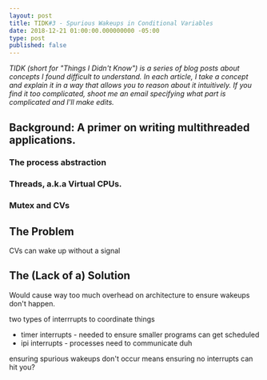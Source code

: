 ```yaml
---
layout: post
title: TIDK#3 - Spurious Wakeups in Conditional Variables
date: 2018-12-21 01:00:00.000000000 -05:00
type: post
published: false 
---
```


*TIDK (short for "Things I Didn't Know") is a series of blog posts about concepts I found difficult to understand. In each article, I take a concept and explain it in a way that allows you to reason about it intuitively. If you find it too complicated, shoot me an email specifying what part is complicated and I'll make edits.*



## Background: A primer on writing multithreaded applications.
### The process abstraction
### Threads, a.k.a Virtual CPUs.
### Mutex and CVs

## The Problem
CVs can wake up without a signal

## The (Lack of a) Solution
Would cause way too much overhead on architecture to ensure wakeups don't happen.

two types of interrrupts to coordinate things
- timer interrupts - needed to ensure smaller programs can get scheduled
- ipi interrupts - processes need to communicate duh

ensuring spurious wakeups don't occur means ensuring no interrupts can hit you?
